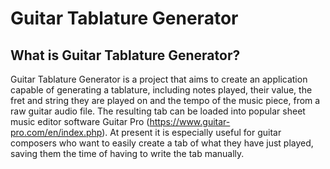 ﻿# Guitar Tablature Generator
## What is Guitar Tablature Generator?
Guitar Tablature Generator is a project that aims to create an application capable of generating a tablature, including notes played, their value, the fret and string they are played on and the tempo of the music piece, from a raw guitar audio file. The resulting tab can be loaded into popular sheet music editor software Guitar Pro (https://www.guitar-pro.com/en/index.php).
At present it is especially useful for guitar composers who want to easily create a tab of what they have just played, saving them the time of having to write the tab manually.
